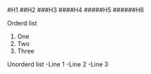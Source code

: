 #H1
##H2
###H3
####H4
#####H5
######H6

Orderd list
1. One
1. Two
1. Three

Unorderd list
-Line 1
-Line 2
-Line 3